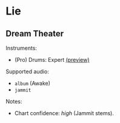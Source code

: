 # Lie

## Dream Theater

Instruments:

  * (Pro) Drums: Expert
    [(preview)](http://pages.cs.wisc.edu/~tolly/customs/?artist=dream-theater&title=lie)

Supported audio:

  * `album` (Awake)
  * `jammit`

Notes:

  * Chart confidence: *high* (Jammit stems).
